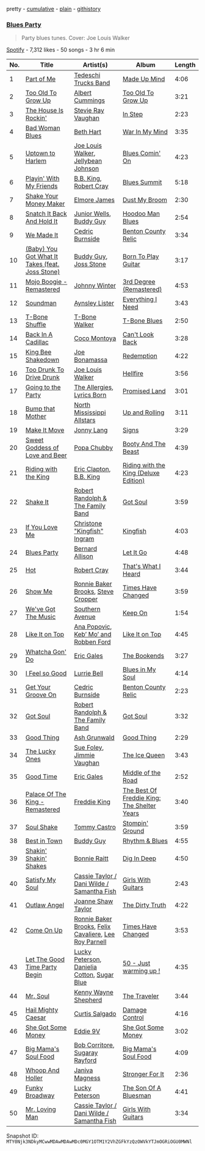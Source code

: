 pretty - [cumulative](/playlists/cumulative/37i9dQZF1DWTRcyTcS6xqm.md) - [plain](/playlists/plain/37i9dQZF1DWTRcyTcS6xqm) - [githistory](https://github.githistory.xyz/mackorone/spotify-playlist-archive/blob/main/playlists/plain/37i9dQZF1DWTRcyTcS6xqm)

### [Blues Party](https://open.spotify.com/playlist/37i9dQZF1DWTRcyTcS6xqm)

> Party blues tunes\. Cover: Joe Louis Walker

[Spotify](https://open.spotify.com/user/spotify) - 7,312 likes - 50 songs - 3 hr 6 min

| No. | Title | Artist(s) | Album | Length |
|---|---|---|---|---|
| 1 | [Part of Me](https://open.spotify.com/track/53DRkI3ebM3SbSQm4gQ1vF) | [Tedeschi Trucks Band](https://open.spotify.com/artist/2gFsmDBM0hkoZPmrO5EdyO) | [Made Up Mind](https://open.spotify.com/album/41qVSZezrAYJ8zXZvoyLGA) | 4:06 |
| 2 | [Too Old To Grow Up](https://open.spotify.com/track/7IWs4fsSfmfI559uW6GxDr) | [Albert Cummings](https://open.spotify.com/artist/1YYXyn4etM5oe9RnJe3Mvg) | [Too Old To Grow Up](https://open.spotify.com/album/6FZBWcc2y78V60f9XVGqMH) | 3:21 |
| 3 | [The House Is Rockin'](https://open.spotify.com/track/4BYmnYGNVBVm2JHVxFNMXj) | [Stevie Ray Vaughan](https://open.spotify.com/artist/5fsDcuclIe8ZiBD5P787K1) | [In Step](https://open.spotify.com/album/1d3gakptaQZQ4zw9YbOagk) | 2:23 |
| 4 | [Bad Woman Blues](https://open.spotify.com/track/0rOzFVPfQiJShjum8zpfu9) | [Beth Hart](https://open.spotify.com/artist/30TrHDLNCKQVTYWOn9QqOC) | [War In My Mind](https://open.spotify.com/album/2Eo7sjkI3fKanrJY4rtena) | 3:35 |
| 5 | [Uptown to Harlem](https://open.spotify.com/track/7x4lvXYpRlmqpS5pWc2SJh) | [Joe Louis Walker](https://open.spotify.com/artist/5MPJKwuEzyWgfueKrogllD), [Jellybean Johnson](https://open.spotify.com/artist/6nSWotZBWhRE2qQhbMzWTr) | [Blues Comin' On](https://open.spotify.com/album/3nToFx6LGlS7AUa01g1KCa) | 4:23 |
| 6 | [Playin' With My Friends](https://open.spotify.com/track/071l1tdfckojdC5V37NKN6) | [B.B\. King](https://open.spotify.com/artist/5xLSa7l4IV1gsQfhAMvl0U), [Robert Cray](https://open.spotify.com/artist/6eMlKSBFAoXVJLoeHmwKEj) | [Blues Summit](https://open.spotify.com/album/1qhzqiTmAjIc38TLqwgsWI) | 5:18 |
| 7 | [Shake Your Money Maker](https://open.spotify.com/track/3JPC78sNlPaiZ1NgztXW2Q) | [Elmore James](https://open.spotify.com/artist/0q9kpdDkEA3H17gcRMjgVS) | [Dust My Broom](https://open.spotify.com/album/2EtFRWTnIw4nLsMI3KZcQq) | 2:30 |
| 8 | [Snatch It Back And Hold It](https://open.spotify.com/track/1Q6anBZ21FGcaHvR50d326) | [Junior Wells](https://open.spotify.com/artist/78CBFzwo7wwNaaTYVP5btK), [Buddy Guy](https://open.spotify.com/artist/2gCsNOpiBaMNh20jQ5prf0) | [Hoodoo Man Blues](https://open.spotify.com/album/6whq5Ok1wCTlrXRNyzDSJ4) | 2:54 |
| 9 | [We Made It](https://open.spotify.com/track/4tYceKEtQBXxRQfLxuDRYb) | [Cedric Burnside](https://open.spotify.com/artist/5tuhrLilxNi6N7D6VeQZnc) | [Benton County Relic](https://open.spotify.com/album/6N2kgU28H4AZWrsnw8IVeu) | 3:34 |
| 10 | [\(Baby\) You Got What It Takes \(feat\. Joss Stone\)](https://open.spotify.com/track/31dzIMOW5SH3UejDcmY6Ws) | [Buddy Guy](https://open.spotify.com/artist/2gCsNOpiBaMNh20jQ5prf0), [Joss Stone](https://open.spotify.com/artist/7bvcQXJHkFiN1ppIN3q4fi) | [Born To Play Guitar](https://open.spotify.com/album/05GcLcffb84BOLzo7BMz9W) | 3:17 |
| 11 | [Mojo Boogie \- Remastered](https://open.spotify.com/track/6VbxpZ55Xv2L1CVKIO7Bul) | [Johnny Winter](https://open.spotify.com/artist/2ODUxmFxJSyvGiimNhMHbO) | [3rd Degree \(Remastered\)](https://open.spotify.com/album/1RcjOFCn7PDU8GZB97odnZ) | 4:53 |
| 12 | [Soundman](https://open.spotify.com/track/0QiCMItV7fotSykjjha7o3) | [Aynsley Lister](https://open.spotify.com/artist/7hueZY91Csxv57p4KnPVcU) | [Everything I Need](https://open.spotify.com/album/6XGCDSommzsbG2lDSldCEy) | 3:43 |
| 13 | [T\-Bone Shuffle](https://open.spotify.com/track/6bl7UHHcx1OY9tbvvnSssc) | [T\-Bone Walker](https://open.spotify.com/artist/6nPKmEbQmR8jGZEm7ArOFX) | [T\-Bone Blues](https://open.spotify.com/album/1YPBXkcPa4KYio6Ziyp7d3) | 2:50 |
| 14 | [Back In A Cadillac](https://open.spotify.com/track/19aE9JrFOAlIgHWPm8ni37) | [Coco Montoya](https://open.spotify.com/artist/5nU57S2m2i7gWujCtGKmAb) | [Can't Look Back](https://open.spotify.com/album/1SvTWXMHWM41KEQ3es4m0r) | 3:28 |
| 15 | [King Bee Shakedown](https://open.spotify.com/track/0BCVkygu0IIKP864Y8A8Gv) | [Joe Bonamassa](https://open.spotify.com/artist/2SNzxY1OsSCHBLVi77mpPQ) | [Redemption](https://open.spotify.com/album/0RYR3Kbdh86eNax0i2ulCQ) | 4:22 |
| 16 | [Too Drunk To Drive Drunk](https://open.spotify.com/track/3cXAJHZCL2YDWWlZzBXlmv) | [Joe Louis Walker](https://open.spotify.com/artist/5MPJKwuEzyWgfueKrogllD) | [Hellfire](https://open.spotify.com/album/2wzjGfzorVn8UUiq7MHvwA) | 3:56 |
| 17 | [Going to the Party](https://open.spotify.com/track/3NNMGuWv9mKJLU1ETp0BBR) | [The Allergies](https://open.spotify.com/artist/2v2cdjqYIpT8ZBpflNTttY), [Lyrics Born](https://open.spotify.com/artist/3X3DHASP1G1waqVoEDWMHr) | [Promised Land](https://open.spotify.com/album/0ub6jfYlVosHPqpgaR2iXU) | 3:01 |
| 18 | [Bump that Mother](https://open.spotify.com/track/5UOyPqtOZwwwGIyp375MyE) | [North Mississippi Allstars](https://open.spotify.com/artist/714osTgzZrkyf3SGjggpfY) | [Up and Rolling](https://open.spotify.com/album/5jEiXH4G09AiHqBkEm2ZMM) | 3:11 |
| 19 | [Make It Move](https://open.spotify.com/track/2aXKckAZJNuNO2XQTCy4V3) | [Jonny Lang](https://open.spotify.com/artist/5rX1EodZfwxmW4fQX2Caot) | [Signs](https://open.spotify.com/album/4SPbtzCATQqeHmN2Evs26H) | 3:29 |
| 20 | [Sweet Goddess of Love and Beer](https://open.spotify.com/track/66H9jPL1TsOrOYVMAwVjCR) | [Popa Chubby](https://open.spotify.com/artist/76EaAz0oJVx8IbnUbDOPmD) | [Booty And The Beast](https://open.spotify.com/album/1uGPozOUYC2TvpVE3IlWQi) | 4:39 |
| 21 | [Riding with the King](https://open.spotify.com/track/3MUQ573SFa0PuI65Gt9X2b) | [Eric Clapton](https://open.spotify.com/artist/6PAt558ZEZl0DmdXlnjMgD), [B.B\. King](https://open.spotify.com/artist/5xLSa7l4IV1gsQfhAMvl0U) | [Riding with the King \(Deluxe Edition\)](https://open.spotify.com/album/44qfaiUTWryt5PNHjZU9iz) | 4:23 |
| 22 | [Shake It](https://open.spotify.com/track/2uKt3YMVIDuEDY2xH1jZFz) | [Robert Randolph & The Family Band](https://open.spotify.com/artist/4xac3zhHlBm5QDxbZeqgeR) | [Got Soul](https://open.spotify.com/album/2WWqqmFSB4jFEnnRwngeSB) | 3:59 |
| 23 | [If You Love Me](https://open.spotify.com/track/5RV340G9fvADcb7DGOK4ca) | [Christone "Kingfish" Ingram](https://open.spotify.com/artist/5jMGnqJkgPaiJzwy5bOcYX) | [Kingfish](https://open.spotify.com/album/6fCDiY92JVAorr6HrKStRH) | 4:03 |
| 24 | [Blues Party](https://open.spotify.com/track/3o6j1UHNrch5Xigvyn3jZA) | [Bernard Allison](https://open.spotify.com/artist/0oLmGtqMpKAAVNJyJ71AcI) | [Let It Go](https://open.spotify.com/album/6iMMxMoKbZbW2jcE8J3udJ) | 4:48 |
| 25 | [Hot](https://open.spotify.com/track/13fRchgQiChtVn1vcQ7QTt) | [Robert Cray](https://open.spotify.com/artist/6eMlKSBFAoXVJLoeHmwKEj) | [That's What I Heard](https://open.spotify.com/album/5MHALMDVXq4S7Ad6pNVl8I) | 3:44 |
| 26 | [Show Me](https://open.spotify.com/track/4hNETR2geBfWVzGDe6Qmvn) | [Ronnie Baker Brooks](https://open.spotify.com/artist/1R61o55489TKal84OYdcnI), [Steve Cropper](https://open.spotify.com/artist/1gLCO8HDtmhp1eWmGcPl8S) | [Times Have Changed](https://open.spotify.com/album/5CjUUKNjZj3rjOIrph5xxx) | 3:59 |
| 27 | [We've Got The Music](https://open.spotify.com/track/0nWPSw3PHjRTirJ9BAsZnb) | [Southern Avenue](https://open.spotify.com/artist/4HfoncnCuBS7D4xU4VDosQ) | [Keep On](https://open.spotify.com/album/50CK5WZHyOwMeZHVYGCDIJ) | 1:54 |
| 28 | [Like It on Top](https://open.spotify.com/track/1MMXilYlgGiVXSz5YCOV9d) | [Ana Popovic](https://open.spotify.com/artist/5kPUAJihniO5WfEfbOCjLf), [Keb’ Mo’ and Robben Ford](https://open.spotify.com/artist/1vtGuNoBIAtbi1wNOGSGHn) | [Like It on Top](https://open.spotify.com/album/26lGPtKtc4SneVwBh67pW8) | 4:45 |
| 29 | [Whatcha Gon' Do](https://open.spotify.com/track/3vuaT3eh47OoyjFtCjDyta) | [Eric Gales](https://open.spotify.com/artist/3x8RBu8okCCBLi5vnY4UyV) | [The Bookends](https://open.spotify.com/album/4pV2mDVEGOrHIA9kqmbtBU) | 3:27 |
| 30 | [I Feel so Good](https://open.spotify.com/track/1P7QsV7OG46lyLy85Mmd2v) | [Lurrie Bell](https://open.spotify.com/artist/4l8tDkcTwCBeLrQPk5lEU3) | [Blues in My Soul](https://open.spotify.com/album/6DnRYbXM7x4vBFcaAS8NWU) | 4:14 |
| 31 | [Get Your Groove On](https://open.spotify.com/track/7rTMCY2QFWN8iHD1JjCWye) | [Cedric Burnside](https://open.spotify.com/artist/5tuhrLilxNi6N7D6VeQZnc) | [Benton County Relic](https://open.spotify.com/album/6N2kgU28H4AZWrsnw8IVeu) | 2:23 |
| 32 | [Got Soul](https://open.spotify.com/track/1ipnaANJ3PxKhsZGgMP4LN) | [Robert Randolph & The Family Band](https://open.spotify.com/artist/4xac3zhHlBm5QDxbZeqgeR) | [Got Soul](https://open.spotify.com/album/1QoYDxyqJbI1zQN0LfV5mL) | 3:32 |
| 33 | [Good Thing](https://open.spotify.com/track/5V6JS67petdOBOIo2Lz16y) | [Ash Grunwald](https://open.spotify.com/artist/04HjibunL2jGRLEqVEMfZY) | [Good Thing](https://open.spotify.com/album/65wpy7UdEGYqWkx91SLoLe) | 2:29 |
| 34 | [The Lucky Ones](https://open.spotify.com/track/0htOaNZzBUZFd31Puajgbz) | [Sue Foley](https://open.spotify.com/artist/6bp17u6Ya0RGnEobNVGvwS), [Jimmie Vaughan](https://open.spotify.com/artist/4gPGI1vW8TOypARV9Ykzae) | [The Ice Queen](https://open.spotify.com/album/3n8lBM5zwfplU0OaoW7zVe) | 3:43 |
| 35 | [Good Time](https://open.spotify.com/track/41PprdpECRjIzJJX5BKd07) | [Eric Gales](https://open.spotify.com/artist/3x8RBu8okCCBLi5vnY4UyV) | [Middle of the Road](https://open.spotify.com/album/7egwxXjYLZsui8rZb5cUFL) | 2:52 |
| 36 | [Palace Of The King \- Remastered](https://open.spotify.com/track/6u71ueCmdXNGjbbAX4bkOU) | [Freddie King](https://open.spotify.com/artist/5dCuFngSPyOOnTAvrC7v2s) | [The Best Of Freddie King: The Shelter Years](https://open.spotify.com/album/4gpyOtOO0Ws6zhvcp4ASMY) | 3:40 |
| 37 | [Soul Shake](https://open.spotify.com/track/3hKeRXFfnGAN80ZvZCwz01) | [Tommy Castro](https://open.spotify.com/artist/3qcmjQYtotraA2JrvN8165) | [Stompin' Ground](https://open.spotify.com/album/7idEcyqOmmK3iYlr8mmTti) | 3:59 |
| 38 | [Best in Town](https://open.spotify.com/track/5sPZH5scVV63witIumgJIa) | [Buddy Guy](https://open.spotify.com/artist/2gCsNOpiBaMNh20jQ5prf0) | [Rhythm & Blues](https://open.spotify.com/album/5IyOwYWSw2m1mwD4OEpFeM) | 4:55 |
| 39 | [Shakin' Shakin' Shakes](https://open.spotify.com/track/5SjmKLwVsxEgiuWmqVBfPA) | [Bonnie Raitt](https://open.spotify.com/artist/4KDyYWR7IpxZ7xrdYbKrqY) | [Dig In Deep](https://open.spotify.com/album/5vN4mU8RJ1rllLYGlIuOKR) | 4:50 |
| 40 | [Satisfy My Soul](https://open.spotify.com/track/4c9VnYPdhCYh9kFen4mvnt) | [Cassie Taylor / Dani Wilde / Samantha Fish](https://open.spotify.com/artist/2lL46Pd4sRMERjkg0GbdDc) | [Girls With Guitars](https://open.spotify.com/album/4lSq7OFkNp2R3xIdjNgewS) | 2:43 |
| 41 | [Outlaw Angel](https://open.spotify.com/track/6sxkNpFtNuK5q8ctf626Z1) | [Joanne Shaw Taylor](https://open.spotify.com/artist/3FmTlY1F9dQyRursrsUaU7) | [The Dirty Truth](https://open.spotify.com/album/0kzodLdXKTl9mbyAr5hFXW) | 4:22 |
| 42 | [Come On Up](https://open.spotify.com/track/2w34s0Ym9EmBrOChohADgW) | [Ronnie Baker Brooks](https://open.spotify.com/artist/1R61o55489TKal84OYdcnI), [Felix Cavaliere](https://open.spotify.com/artist/74wxdlP4utkNZrtAL0mKrQ), [Lee Roy Parnell](https://open.spotify.com/artist/3bW6mQczkt1r8tnWIDeBVJ) | [Times Have Changed](https://open.spotify.com/album/5CjUUKNjZj3rjOIrph5xxx) | 3:53 |
| 43 | [Let The Good Time Party Begin](https://open.spotify.com/track/0IISDvjnvAI30eXFhRzKQ6) | [Lucky Peterson](https://open.spotify.com/artist/3OxsMm9KHw2FRJLGHtILl5), [Danielia Cotton](https://open.spotify.com/artist/50miJwBy3aOhmUFpyewX5t), [Sugar Blue](https://open.spotify.com/artist/3HojqGF4FshKki7Ku6gPqE) | [50 \- Just warming up !](https://open.spotify.com/album/25DudAOE7STeKctgnHdrvt) | 4:35 |
| 44 | [Mr\. Soul](https://open.spotify.com/track/5tYEt83ElN9b0GtNtlnwau) | [Kenny Wayne Shepherd](https://open.spotify.com/artist/1riHqX633Kup3mJAw8WR8p) | [The Traveler](https://open.spotify.com/album/2Y84Mm4NzY5TzbdR1ub9Ow) | 3:44 |
| 45 | [Hail Mighty Caesar](https://open.spotify.com/track/6jdEZXv8lPmCam6ENXQDZI) | [Curtis Salgado](https://open.spotify.com/artist/2VDoygKzNasudJOR0X1RH0) | [Damage Control](https://open.spotify.com/album/0AYyCbmHz2vcgdbTjuFjEH) | 4:16 |
| 46 | [She Got Some Money](https://open.spotify.com/track/4gyMp3SlD3xaYQoP77nlAQ) | [Eddie 9V](https://open.spotify.com/artist/2GHXeEEol7BPT31flS6O1B) | [She Got Some Money](https://open.spotify.com/album/6dvZHqoGgZjlTnNhYRpmjc) | 3:02 |
| 47 | [Big Mama's Soul Food](https://open.spotify.com/track/0PmnHzal7bupGVxxVsWiV9) | [Bob Corritore](https://open.spotify.com/artist/0I1ooxdREQHLoUphm6uihH), [Sugaray Rayford](https://open.spotify.com/artist/4dctcbWDGbSj1Nn29CV4g3) | [Big Mama's Soul Food](https://open.spotify.com/album/7bxcXUEuJWhx1rot455Mlx) | 4:09 |
| 48 | [Whoop And Holler](https://open.spotify.com/track/0rOgDYmxNfgSlHyIuvBt5z) | [Janiva Magness](https://open.spotify.com/artist/3igRFmvurYBLvQ4aYliwXg) | [Stronger For It](https://open.spotify.com/album/1sCv9I6R8QMWsjSG9yxJcA) | 2:36 |
| 49 | [Funky Broadway](https://open.spotify.com/track/6PiG0h2rJuBodPoHcqiwZs) | [Lucky Peterson](https://open.spotify.com/artist/3OxsMm9KHw2FRJLGHtILl5) | [The Son Of A Bluesman](https://open.spotify.com/album/4ncErgtor51fjBYPYQ7hk9) | 4:41 |
| 50 | [Mr\. Loving Man](https://open.spotify.com/track/7e6WgLvvZh7fWp0lYfdVm7) | [Cassie Taylor / Dani Wilde / Samantha Fish](https://open.spotify.com/artist/2lL46Pd4sRMERjkg0GbdDc) | [Girls With Guitars](https://open.spotify.com/album/4lSq7OFkNp2R3xIdjNgewS) | 3:34 |

Snapshot ID: `MTY0Njk3NDkyMCwwMDAwMDAwMDc0MGY1OTM1Y2VhZGFkYzQzOWVkYTJmOGRiOGU0MWNl`
